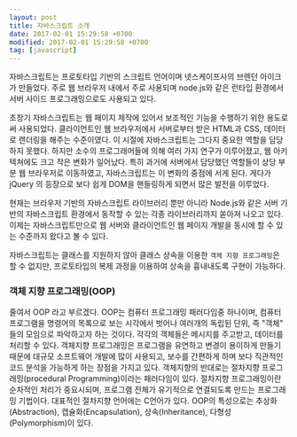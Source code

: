 ```yaml
---
layout: post
title: 자바스크립트 소개
date: 2017-02-01 15:29:58 +0700
modified: 2017-02-01 15:29:58 +0700
tag: [javascript]
---
```


자바스크립트는 프로토타입 기반의 스크립트 언어이며 넷스케이프사의 브렌던 아이크가 만들었다. 주로 웹 브라우저 내에서 주로 사용되며 node.js와 같은 런타입 환경에서 서버 사이드 프로그래밍으로도 사용되고 있다.

초창기 자바스크립트는 웹 페이지 제작에 있어서 보조적인 기능을 수행하기 위한 용도로써 사용되었다. 클라이언트인 웹 브라우저에서 서버로부터 받은 HTML과 CSS, 데이터로 렌더링을 해주는 수준이였다. 이 시절에 자바스크립트는 그다지 중요한 역할을 담당하지 못했다. 하지만 소수의 프로그래머들에 의해 여러 가지 연구가 이루어졌고, 웹 아키텍쳐에도 크고 작은 변화가 일어났다. 특히 과거에 서버에서 담당했던 역할들이 상당 부분 웹 브라우저로 이동하였고, 자바스크립트는 이 변화의 중점에 서게 된다. 게다가 jQuery 의 등장으로 보다 쉽게 DOM을 핸들링하게 되면서 많은 발전을 이루었다.

현재는 브라우저 기반의 자바스크립트 라이브러리 뿐만 아니라 Node.js와 같은 서버 기반의 자바스크립트 환경에서 동작할 수 있는 각종 라이브러리까지 쏟아져 나오고 있다. 이제는 자바스크립트만으로 웹 서버와 클라이언트인 웹 페이지 개발을 동시에 할 수 있는 수준까지 왔다고 볼 수 있다.

자바스크립트는 클래스를 지원하지 않아 클래스 상속을 이용한 `객체 지향 프로그래밍`은 할 수 없지만, 프로토타입의 복제 과정을 이용하여 상속을 흉내내도록 구현이 가능하다.

### 객체 지향 프로그래밍(OOP)
줄여서 OOP 라고 부르겠다. OOP는 컴퓨터 프로그래밍 패러다임중 하나이며, 컴퓨터 프로그램을 명령어의 목록으로 보는 시각에서 벗어나 여러개의 독립된 단위, 즉 "객체" 들의 모임으로 파악하고자 하는 것이다. 각각의 객체들은 메시지를 주고받고, 데이터를 처리할 수 있다. 객체지향 프로그래밍은 프로그램을 유연하고 변경이 용이하게 만들기 때문에 대규모 소프트웨어 개발에 많이 사용되고, 보수를 간편하게 하며 보다 직관적인 코드 분석을 가능하게 하는 장점을 가지고 있다.
객체지향의 반대로는 절차지향 프로그래밍(procedural Programming)이라는 패러다임이 있다. 절차지향 프로그래밍이란 순차적인 처리가 중요시되며, 프로그램 전체가 유기적으로 연결되도록 만드는 프로그래밍 기법이다. 대표적인 절차지향 언어에는 C언어가 있다. OOP의 특성으로는 추상화(Abstraction), 캡슐화(Encapsulation), 상속(Inheritance), 다형성(Polymorphism)이 있다.

